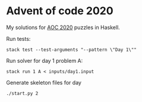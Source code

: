 # Advent of code 2020

My solutions for [AOC 2020](https://adventofcode.com/2020) puzzles in Haskell.

Run tests:

```
stack test --test-arguments "--pattern \"Day 1\""
```

Run solver for day 1 problem A:

```
stack run 1 A < inputs/day1.input
```

Generate skeleton files for day

```
./start.py 2
```
